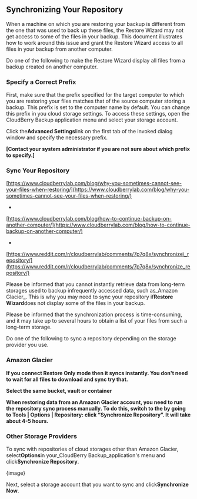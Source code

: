 ## Synchronizing Your Repository

When a machine on which you are restoring your backup is different from the one that was used to back up these files, the Restore Wizard may not get access to some of the files in your backup. This document illustrates how to work around this issue and grant the Restore Wizard access to all files in your backup from another computer.

Do one of the following to make the Restore Wizard display all files from a backup created on another computer.

### Specify a Correct Prefix

First, make sure that the prefix specified for the target computer to which you are restoring your files matches that of the source computer storing a backup. This prefix is set to the computer name by default. You can change this prefix in you cloud storage settings. To access these settings, open the CloudBerry Backup application menu and select your storage account.





Click the**Advanced Settings**link on the first tab of the invoked dialog window and specify the necessary prefix.

**\[Contact your system administrator if you are not sure about which prefix to specify.\]**

### Sync Your Repository

[https://www.cloudberrylab.com/blog/why-you-sometimes-cannot-see-your-files-when-restoring/](https://www.cloudberrylab.com/blog/why-you-sometimes-cannot-see-your-files-when-restoring/)

+

[https://www.cloudberrylab.com/blog/how-to-continue-backup-on-another-computer/](https://www.cloudberrylab.com/blog/how-to-continue-backup-on-another-computer/)

+

[https://www.reddit.com/r/cloudberrylab/comments/7p7q8x/synchronize\_repository/](https://www.reddit.com/r/cloudberrylab/comments/7p7q8x/synchronize_repository/)

Please be informed that you cannot instantly retrieve data from long-term storages used to backup infrequently accessed data, such as_Amazon Glacier_. This is why you may need to sync your repository if**Restore Wizard**does not display some of the files in your backup.

Please be informed that the synchronization process is time-consuming, and it may take up to several hours to obtain a list of your files from such a long-term storage.

Do one of the following to sync a repository depending on the storage provider you use.

### Amazon Glacier

**If you connect Restore Only mode then it syncs instantly. You don't need to wait for all files to download and sync try that.**

**Select the same bucket, vault or container**

**When restoring data from an Amazon Glacier account, you need to run the repository sync process manually. To do this, switch to the by going to Tools \| Options \| Repository: click “Synchronize Repository”. It will take about 4-5 hours.**

### Other Storage Providers

To sync with repositories of cloud storages other than Amazon Glacier, select**Options**in your\_CloudBerry Backup\_application's menu and click**Synchronize Repository**.

{image}

Next, select a storage account that you want to sync and click**Synchronize Now**.


